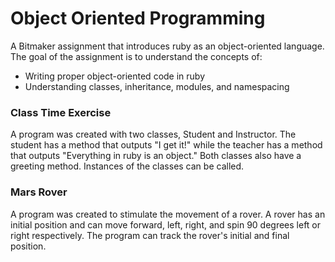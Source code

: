 # Object Oriented Programming

A Bitmaker assignment that introduces ruby as an object-oriented language. The goal of the assignment is to understand the concepts of:
* Writing proper object-oriented code in ruby
* Understanding classes, inheritance, modules, and namespacing

### Class Time Exercise
A program was created with two classes, Student and Instructor. The student has a method that outputs "I get it!" while the teacher has a method that outputs "Everything in ruby is an object." Both classes also have a greeting method. Instances of the classes can be called.

### Mars Rover
A program was created to stimulate the movement of a rover. A rover has an initial position and can move forward, left, right, and spin 90 degrees left or right respectively. The program can track the rover's initial and final position.
